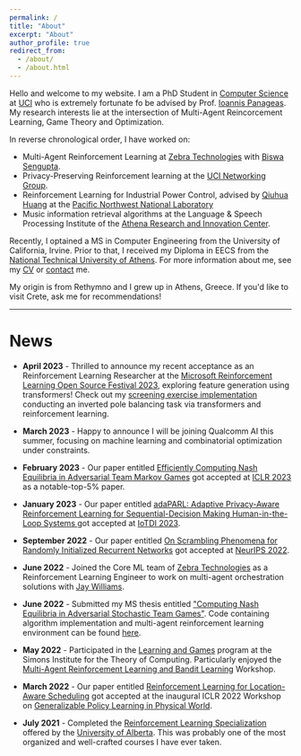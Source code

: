 ```yaml
---
permalink: /
title: "About"
excerpt: "About"
author_profile: true
redirect_from: 
  - /about/
  - /about.html
---
```


Hello and welcome to my website. I am a PhD Student in [Computer Science](https://www.ics.uci.edu/) at [UCI](https://uci.edu/) who is extremely fortunate fo be advised by Prof. [Ioannis Panageas](https://panageas.github.io). My research interests lie at the intersection of Multi-Agent Reincorcement Learning, Game Theory and Optimization.

In reverse chronological order, I have worked on:

* Multi-Agent Reinforcement Learning at [Zebra Technologies](https://www.zebra.com/us/en.html) with [Biswa Sengupta](https://www.linkedin.com/in/biswasengupta).
* Privacy-Preserving Reinforcement learning at the [UCI Networking Group](https://athinagroup.eng.uci.edu/).
* Reinforcement Learning for Industrial Power Control, advised by [Qiuhua Huang](https://energyenvironment.pnnl.gov/staff/staff_info.asp?staff_num=2957) at the [Pacific Northwest National Laboratory](https://www.pnnl.gov/reinforcement-learning-grid-control) 
* Music information retrieval algorithms at the Language & Speech Processing Institute of the [Athena Research and Innovation Center](https://www.athenarc.gr/en). 

Recently, I optained a MS in Computer Engineering from the University of California, Irvine. Prior to that, I received my Diploma in EECS from the [National Technical University of Athens](https://en.wikipedia.org/wiki/National_Technical_University_of_Athens). For more information about me, see my [CV](https://steliostavroulakis.github.io/files/CV_Stelios_Stavroulakis.pdf) or [contact](https://steliostavroulakis.github.io/contact) me.

My origin is from Rethymno and I grew up in Athens, Greece. If you'd like to visit Crete, ask me for recommendations!

<!-- <img align="middle" src="https://DrSGBhat.github.io/files/sandesh.jpg?raw=true" alt="Photo" style="width: 700px; border-radius: 10px; padding: 8px 8px 8px 8px"/>  -->

----

News
======
* **April 2023** - Thrilled to announce my recent acceptance as an Reinforcement Learning Researcher at the [Microsoft Reinforcement Learning Open Source Festival 2023](https://www.microsoft.com/en-us/research/academic-program/rl-open-source-fest/), exploring feature generation using transformers! Check out my [screening exercise implementation](https://bow-save-700.notion.site/Balancing-a-Cartpole-using-Reinforcement-Learning-and-Transformers-5dc8a1328add4a42b8ff90b3a55be5ed) conducting an inverted pole balancing task via transformers and reinforcement learning.

* **March 2023** - Happy to announce I will be joining Qualcomm AI this summer, focusing on machine learning and combinatorial optimization under constraints.

* **February 2023** - Our paper entitled [Efficiently Computing Nash Equilibria in Adversarial Team Markov Games](https://arxiv.org/abs/2208.02204) got accepted at [ICLR 2023](https://iclr.cc/) as a notable-top-5% paper.

* **January 2023** - Our paper entitled [adaPARL: Adaptive Privacy-Aware Reinforcement Learning for Sequential-Decision Making Human-in-the-Loop Systems
](https://arxiv.org/abs/2303.04257) got accepted at [IoTDI 2023](https://conferences.computer.org/iotDI/2023/).

* **September 2022** - Our paper entitled [On Scrambling Phenomena for Randomly Initialized Recurrent Networks](https://arxiv.org/abs/2210.05212) got accepted at [NeurIPS 2022](https://nips.cc/virtual/2022/poster/53909).

* **June 2022** - Joined the Core ML team of [Zebra Technologies](https://www.zebra.com/us/en.html) as a Reinforcement Learning Engineer to work on multi-agent orchestration solutions with [Jay Williams](https://www.linkedin.com/in/jayjwilliams).

* **June 2022** - Submitted my MS thesis entitled ["Computing Nash Equilibria in Adversarial Stochastic Team Games"](https://steliostavroulakis.github.io/files/MS_Thesis_UCI.pdf). Code containing algorithm implementation and multi-agent reinforcement learning environment can be found [here](https://github.com/steliostavroulakis/AdversarialTeamGames).

* **May 2022** - Participated in the [Learning and Games](https://simons.berkeley.edu/programs/games2022) program at the Simons Institute for the Theory of Computing. Particularly enjoyed the [Multi-Agent Reinforcement Learning and Bandit Learning](https://simons.berkeley.edu/workshops/games2022-3) Workshop.

* **March 2022** - Our paper entitled [Reinforcement Learning for Location-Aware Scheduling](https://arxiv.org/abs/2203.03480) got accepted at the inaugural ICLR 2022 Workshop on [Generalizable Policy Learning in Physical World](https://ai-workshops.github.io/generalizable-policy-learning-in-the-physical-world/).

* **July 2021** - Completed the [Reinforcement Learning Specialization](https://coursera.org/share/79e65992652227a9c3872d9ea3a031a3) offered by the [University of Alberta](https://www.coursera.org/specializations/reinforcement-learning). This was probably one of the most organized and well-crafted courses I have ever taken.

